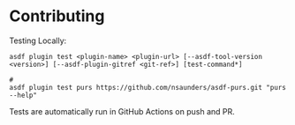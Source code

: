 # Contributing

Testing Locally:

```shell
asdf plugin test <plugin-name> <plugin-url> [--asdf-tool-version <version>] [--asdf-plugin-gitref <git-ref>] [test-command*]

#
asdf plugin test purs https://github.com/nsaunders/asdf-purs.git "purs --help"
```

Tests are automatically run in GitHub Actions on push and PR.
